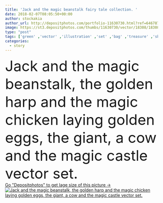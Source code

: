 ```yaml
---
title: 'Jack and the magic beanstalk fairy tale collection. '
date: 2018-02-07T08:05:50+00:00
author: stockakia
author_url: http://depositphotos.com/portfolio-11630730.html?ref=64678756
image: https://st3.depositphotos.com/thumbs/11630730/vector/18308/183085866/api_thumb_450.jpg?forcejpeg=true
type: "post"
tags: ['green' ,'vector' ,'illustration' ,'set' ,'bag' ,'treasure' ,'sky' ,'gold' ,'grass' ,'plant' ,'golden' ,'cow' ,'child' ,'man' ,'bean' ,'chicken' ,'boy' ,'kid' ,'fantasy' ,'tower' ,'clouds' ,'magic' ,'jack' ,'collection' ,'vine' ,'fairytale' ,'fairy' ,'tale' ,'stalk' ,'growing' ,'story' ,'sack' ,'castle' ,'coins' ,'eggs' ,'harp' ,'giant' ,'beanstalk' ,'fairy tale' ]
categories: 
  - story
---
```

<div aling="center">
            <font size="60"> Jack and the magic beanstalk, the golden harp and the magic chicken laying golden eggs, the giant, a cow and the magic castle vector set.</font>   
</div>
<div>
    <a href='https://depositphotos.com/183085866/stock-illustration-jack-and-the-magic-beanstalk.html?ref=64678756' target=_blank > Go "Depositphotos" to get lage size of this picture ->
        <img href='https://depositphotos.com/183085866/stock-illustration-jack-and-the-magic-beanstalk.html?ref=64678756' src='https://st3.depositphotos.com/11630730/18308/v/950/depositphotos_183085866-stock-illustration-jack-and-the-magic-beanstalk.jpg?forcejpeg=true' alt='Jack and the magic beanstalk, the golden harp and the magic chicken laying golden eggs, the giant, a cow and the magic castle vector set.' >
    </a>
</div>
